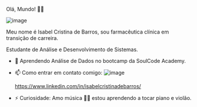 Olá, Mundo! 👋😃

![image](https://github.com/IsabelCBarros/IsabelCBarros/assets/100105009/75056a82-0d37-4d3a-b7d7-b63eeab594b0)


Meu nome é Isabel Cristina de Barros, sou farmacêutica clínica em transição de carreira.

Estudante de Análise e Desenvolvimento de Sistemas.

- 🌱 Aprendendo Análise de Dados no bootcamp da SoulCode Academy.
  
- 📫 Como entrar em contato comigo: ![image](https://github.com/IsabelCBarros/IsabelCBarros/assets/100105009/dc8a271f-041d-4c11-b870-fb820e72f020)

     https://www.linkedin.com/in/isabelcristinadebarros/


- ⚡ Curiosidade: Amo música 💖💖 estou aprendendo a tocar piano e violão.


